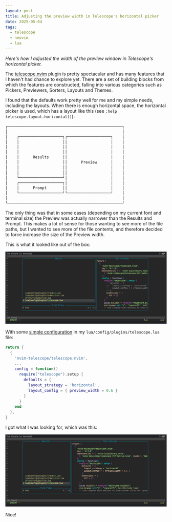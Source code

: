 ```yaml
---
layout: post
title: Adjusting the preview width in Telescope's horizontal picker
date: 2025-05-04
tags:
  - telescope
  - neovim
  - lua
---
```

*Here's how I adjusted the width of the preview window in Telescope's horizontal picker.*

The [telescope.nvim](https://github.com/nvim-telescope/telescope.nvim) plugin is pretty spectacular and has many features that I haven't had chance to explore yet. There are a set of building blocks from which the features are constructed, falling into various categories such as Pickers, Previewers, Sorters, Layouts and Themes.

I found that the defaults work pretty well for me and my simple needs, including the layouts. When there is enough horizontal space, the horizontal picker is used, which has a layout like this (see `:help telescope.layout.horizontal()`):

```text
┌──────────────────────────────────────────────────┐
│                                                  │
│    ┌───────────────────┐┌───────────────────┐    │
│    │                   ││                   │    │
│    │                   ││                   │    │
│    │                   ││                   │    │
│    │      Results      ││                   │    │
│    │                   ││      Preview      │    │
│    │                   ││                   │    │
│    │                   ││                   │    │
│    └───────────────────┘│                   │    │
│    ┌───────────────────┐│                   │    │
│    │      Prompt       ││                   │    │
│    └───────────────────┘└───────────────────┘    │
│                                                  │
└──────────────────────────────────────────────────┘
```

The only thing was that in some cases (depending on my current font and terminal size) the Preview was actually narrower than the Results and Prompt. This makes a lot of sense for those wanting to see more of the file paths, but I wanted to see more of the file contents, and therefore decided to force increase the size of the Preview width.

This is what it looked like out of the box:

![telescope horizontal layout with preview width at around 40%](/images/2025/05/telescope-preview-width-60-40.png)

With some [simple configuration](https://github.com/qmacro/dotfiles/commit/c8dbd4675790808e555d197e38ef67526860637e) in my `lua/config/plugins/telescope.lua` file:

```lua
return {
  {
    'nvim-telescope/telescope.nvim',
    ...
    config = function()
      require("telescope").setup {
        defaults = {
          layout_strategy = 'horizontal',
          layout_config = { preview_width = 0.6 }
        }
      }
    end
  },
}
```

I got what I was looking for, which was this:

![telescope horizontal layout with preview width at around 60%](/images/2025/05/telescope-preview-width-40-60.png)

Nice!
